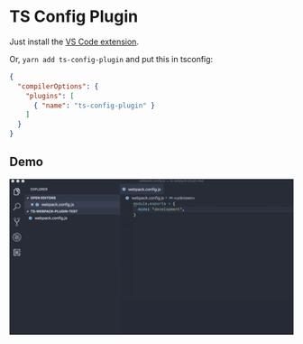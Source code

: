 # TS Config Plugin

Just install the [VS Code extension](https://marketplace.visualstudio.com/items?itemName=octref.vscode-ts-config-plugin).

Or, `yarn add ts-config-plugin` and put this in tsconfig:

```json
{
  "compilerOptions": {
    "plugins": [
      { "name": "ts-config-plugin" }
    ]
  }
}
```

## Demo

![demo](./vsc/media/config.gif)